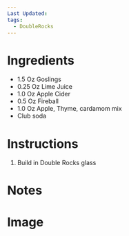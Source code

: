 ```yaml
---
Last Updated: 
tags:
  - DoubleRocks
---
```


# Ingredients
- 1.5 Oz Goslings
- 0.25 Oz Lime Juice
- 1.0 Oz Apple Cider
- 0.5 Oz Fireball
- 1.0 Oz Apple, Thyme, cardamom mix
- Club soda



# Instructions
1. Build in Double Rocks glass


# Notes


# Image
